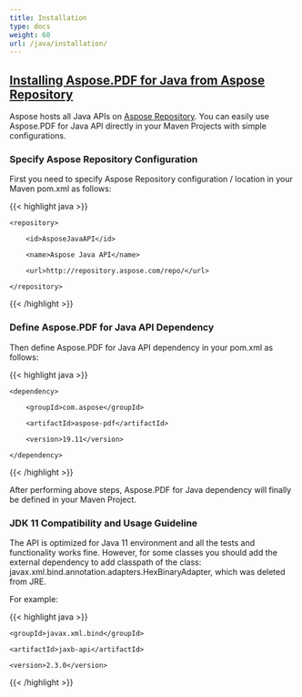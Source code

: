 ```yaml
---
title: Installation
type: docs
weight: 60
url: /java/installation/
---
```


## <ins>**Installing Aspose.PDF for Java from Aspose Repository**
Aspose hosts all Java APIs on [Aspose Repository](https://repository.aspose.com/webapp/#/artifacts/browse/tree/General/repo/com/aspose/aspose-pdf). You can easily use Aspose.PDF for Java API directly in your Maven Projects with simple configurations.
### **Specify Aspose Repository Configuration**
First you need to specify Aspose Repository configuration / location in your Maven pom.xml as follows:

{{< highlight java >}}

 <repositories>

    <repository>

        <id>AsposeJavaAPI</id>

        <name>Aspose Java API</name>

        <url>http://repository.aspose.com/repo/</url>

    </repository>

</repositories>

{{< /highlight >}}
### **Define Aspose.PDF for Java API Dependency**
Then define Aspose.PDF for Java API dependency in your pom.xml as follows:

{{< highlight java >}}

 <dependencies>

    <dependency>

        <groupId>com.aspose</groupId>

        <artifactId>aspose-pdf</artifactId>

        <version>19.11</version>

    </dependency>

</dependencies>

{{< /highlight >}}

After performing above steps, Aspose.PDF for Java dependency will finally be defined in your Maven Project.
### **JDK 11 Compatibility and Usage Guideline**
The API is optimized for Java 11 environment and all the tests and functionality works fine. However, for some classes you should add the external dependency to add classpath of the class: javax.xml.bind.annotation.adapters.HexBinaryAdapter, which was deleted from JRE.

For example:

{{< highlight java >}}

 <dependency>

    <groupId>javax.xml.bind</groupId>

    <artifactId>jaxb-api</artifactId>

    <version>2.3.0</version>

</dependency>

{{< /highlight >}}
